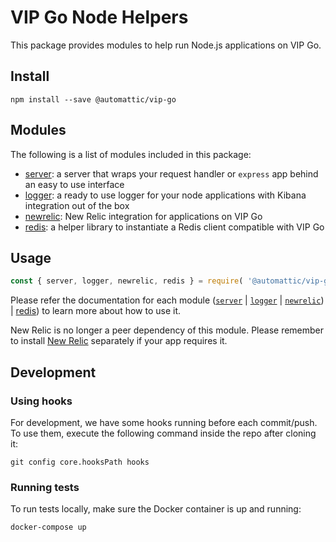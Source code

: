 # VIP Go Node Helpers

This package provides modules to help run Node.js applications on VIP Go.

## Install

```
npm install --save @automattic/vip-go
```

## Modules

The following is a list of modules included in this package:

+ [server](https://github.com/Automattic/vip-go-node/tree/master/src/server): a server that wraps your request handler or `express` app behind an easy to use interface
+ [logger](https://github.com/Automattic/vip-go-node/tree/master/src/logger): a ready to use logger for your node applications with Kibana integration out of the box
+ [newrelic](https://github.com/Automattic/vip-go-node/tree/master/src/newrelic): New Relic integration for applications on VIP Go
+ [redis](https://github.com/Automattic/vip-go-node/tree/master/src/redis): a helper library to instantiate a Redis client compatible with VIP Go

## Usage

``` js
const { server, logger, newrelic, redis } = require( '@automattic/vip-go' );
```

Please refer the documentation for each module ([`server`](https://github.com/Automattic/vip-go-node/blob/master/src/server/README.md) | [`logger`](https://github.com/Automattic/vip-go-node/blob/master/src/logger/README.md) | [`newrelic`](https://github.com/Automattic/vip-go-node/blob/master/src/newrelic/README.md)) | [redis](https://github.com/Automattic/vip-go-node/tree/master/src/redis)) to learn more about how to use it.

New Relic is no longer a peer dependency of this module. Please remember to install [New Relic](https://docs.newrelic.com/docs/agents/manage-apm-agents/installation/install-agent) separately if your app requires it.

## Development

### Using hooks

For development, we have some hooks running before each commit/push. To use them, execute the following command inside the repo after cloning it:

```
git config core.hooksPath hooks
```

### Running tests

To run tests locally, make sure the Docker container is up and running:

```
docker-compose up
```
